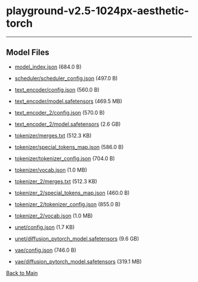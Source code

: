 
# playground-v2.5-1024px-aesthetic-torch
---



## Model Files

- [model_index.json](https://paddlenlp.bj.bcebos.com/models/community/playgroundai/playground-v2.5-1024px-aesthetic-torch/model_index.json) (684.0 B)

- [scheduler/scheduler_config.json](https://paddlenlp.bj.bcebos.com/models/community/playgroundai/playground-v2.5-1024px-aesthetic-torch/scheduler/scheduler_config.json) (497.0 B)

- [text_encoder/config.json](https://paddlenlp.bj.bcebos.com/models/community/playgroundai/playground-v2.5-1024px-aesthetic-torch/text_encoder/config.json) (560.0 B)

- [text_encoder/model.safetensors](https://paddlenlp.bj.bcebos.com/models/community/playgroundai/playground-v2.5-1024px-aesthetic-torch/text_encoder/model.safetensors) (469.5 MB)

- [text_encoder_2/config.json](https://paddlenlp.bj.bcebos.com/models/community/playgroundai/playground-v2.5-1024px-aesthetic-torch/text_encoder_2/config.json) (570.0 B)

- [text_encoder_2/model.safetensors](https://paddlenlp.bj.bcebos.com/models/community/playgroundai/playground-v2.5-1024px-aesthetic-torch/text_encoder_2/model.safetensors) (2.6 GB)

- [tokenizer/merges.txt](https://paddlenlp.bj.bcebos.com/models/community/playgroundai/playground-v2.5-1024px-aesthetic-torch/tokenizer/merges.txt) (512.3 KB)

- [tokenizer/special_tokens_map.json](https://paddlenlp.bj.bcebos.com/models/community/playgroundai/playground-v2.5-1024px-aesthetic-torch/tokenizer/special_tokens_map.json) (586.0 B)

- [tokenizer/tokenizer_config.json](https://paddlenlp.bj.bcebos.com/models/community/playgroundai/playground-v2.5-1024px-aesthetic-torch/tokenizer/tokenizer_config.json) (704.0 B)

- [tokenizer/vocab.json](https://paddlenlp.bj.bcebos.com/models/community/playgroundai/playground-v2.5-1024px-aesthetic-torch/tokenizer/vocab.json) (1.0 MB)

- [tokenizer_2/merges.txt](https://paddlenlp.bj.bcebos.com/models/community/playgroundai/playground-v2.5-1024px-aesthetic-torch/tokenizer_2/merges.txt) (512.3 KB)

- [tokenizer_2/special_tokens_map.json](https://paddlenlp.bj.bcebos.com/models/community/playgroundai/playground-v2.5-1024px-aesthetic-torch/tokenizer_2/special_tokens_map.json) (460.0 B)

- [tokenizer_2/tokenizer_config.json](https://paddlenlp.bj.bcebos.com/models/community/playgroundai/playground-v2.5-1024px-aesthetic-torch/tokenizer_2/tokenizer_config.json) (855.0 B)

- [tokenizer_2/vocab.json](https://paddlenlp.bj.bcebos.com/models/community/playgroundai/playground-v2.5-1024px-aesthetic-torch/tokenizer_2/vocab.json) (1.0 MB)

- [unet/config.json](https://paddlenlp.bj.bcebos.com/models/community/playgroundai/playground-v2.5-1024px-aesthetic-torch/unet/config.json) (1.7 KB)

- [unet/diffusion_pytorch_model.safetensors](https://paddlenlp.bj.bcebos.com/models/community/playgroundai/playground-v2.5-1024px-aesthetic-torch/unet/diffusion_pytorch_model.safetensors) (9.6 GB)

- [vae/config.json](https://paddlenlp.bj.bcebos.com/models/community/playgroundai/playground-v2.5-1024px-aesthetic-torch/vae/config.json) (746.0 B)

- [vae/diffusion_pytorch_model.safetensors](https://paddlenlp.bj.bcebos.com/models/community/playgroundai/playground-v2.5-1024px-aesthetic-torch/vae/diffusion_pytorch_model.safetensors) (319.1 MB)


[Back to Main](../../)